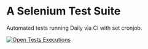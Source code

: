 # A Selenium Test Suite
Automated tests running Daily via CI with set cronjob.

 [![Open Tests Executions](https://img.shields.io/badge/Open-Tests-brightgreen?style=for-the-badge)](https://github.com/nKashev/SeleniumWebNumberCalculatorTests/actions)
